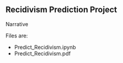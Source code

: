 ## Recidivism Prediction Project


Narrative

Files are:

* Predict_Recidivism.ipynb
* Predict_Recidivism.pdf
